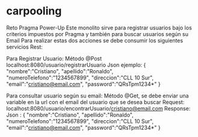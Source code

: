 # carpooling
Reto Pragma Power-Up
Este monolito sirve para registrar usuarios bajo los criterios impuestos por Pragma y también para buscar usuarios según su Email
Para realizar estas dos acciones se debe consumir los siguientes servicios Rest:

Para Registrar Usuario: Método @Post
localhost:8080/usuario/registrarUsuario
Json ejemplo: 
{
    "nombre":"Cristiano",
    "apellido":"Ronaldo",
    "numeroTelefono":"1234567899",
    "direccion":"CLL 10 Sur",
    "email":"cristiano@email.com",
    "password":"QRsTpm1234*"
}

Para consultar usuario según su email: Método @Get, se debe enviar una variable en la url con el email del usuario que se desea buscar
Request: localhost:8080/usuario/encontrarUsuario/cristiano@email.com
Response: 
Json :
{
    "nombre":"Cristiano",
    "apellido":"Ronaldo",
    "numeroTelefono":"1234567899",
    "direccion":"CLL 10 Sur",
    "email":"cristiano@email.com",
    "password":"QRsTpm1234*"
}
